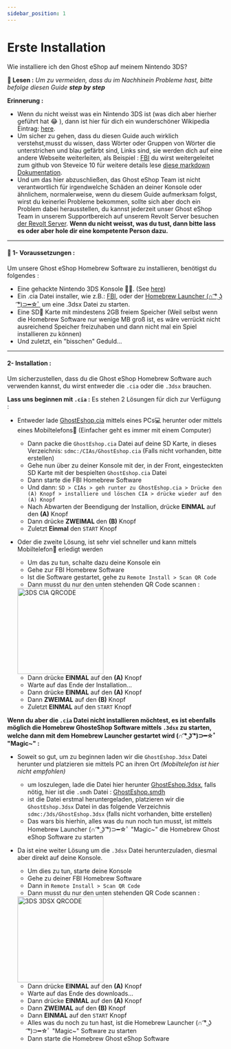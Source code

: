 ```yaml
---
sidebar_position: 1
---
```


# Erste Installation

Wie installiere ich den Ghost eShop auf meinem Nintendo 3DS?


**📙 Lesen :**
*Um zu vermeiden, dass du im Nachhinein Probleme hast, bitte befolge diesen Guide **step by step***

**Erinnerung :**
* Wenn du nicht weisst was ein Nintendo 3DS ist (was dich aber hierher geführt hat 😂 ), dann ist hier für dich ein wunderschöner Wikipedia Eintrag: [here](https://en.wikipedia.org/wiki/Nintendo_3DS).
* Um sicher zu gehen, dass du diesen Guide auch wirklich verstehst,musst du wissen, dass Wörter oder Gruppen von Wörter die unterstrichen und blau gefärbt sind, Links sind, sie werden dich auf eine andere Webseite weiterleiten, als Beispiel : [FBI](https://github.com/Steveice10/FBI) du wirst weitergeleitet zum github von Steveice 10 für weitere details lese [diese markdown Dokumentation](https://cours-web.ch/divers/markdown/).
* Und um das hier abzuschließen, das Ghost eShop Team ist nicht verantwortlich für irgendwelche Schäden an deiner Konsole oder ähnlichem, normalerweise, wenn du diesem Guide aufmerksam folgst, wirst du keinerlei Probleme bekommen, sollte sich aber doch ein Problem dabei herausstellen, du kannst jederzeit unser Ghost eShop Team in unserem Supportbereich auf unserem Revolt Server besuchen [der Revolt Server](https://app.revolt.chat/invite/3GzQrQvg).
**Wenn du nicht weisst, was du tust, dann bitte lass es oder aber hole dir eine kompetente Person dazu.**

___
#### 🏁 1- Voraussetzungen :
Um unsere Ghost eShop Homebrew Software zu installieren, benötigst du folgendes :

* Eine gehackte Nintendo 3DS Konsole 🏴‍☠️. (See [here](https://3ds.hacks.guide/))
* Ein .cia Datei installer, wie z.B.: [FBI](https://github.com/Steveice10/FBI), oder der [Homebrew Launcher (∩ ͡° ͜ʖ ͡°)⊃━☆ﾟ](https://github.com/fincs/new-hbmenu) um eine .3dsx Datei zu starten.
* Eine SD💾 Karte mit mindestens 2GB freiem Speicher (Weil selbst wenn die Homebrew Software nur wenige MB groß ist, es wäre verrückt nicht ausreichend Speicher freizuhaben und dann nicht mal ein Spiel installieren zu können)
* Und zuletzt, ein "bisschen" Geduld...

___
#### 2- Installation :

Um sicherzustellen, dass du die Ghost eShop Homebrew Software auch verwenden kannst, du wirst entweder die ```.cia``` oder die ```.3dsx``` brauchen.

**Lass uns beginnen mit ```.cia``` :**
Es stehen 2 Lösungen für dich zur Verfügung :
* Entweder lade [GhostEshop.cia](https://cdn.ghosteshop.com/Homebrew/GhostEshop.cia) mittels eines PCs💻 herunter oder mittels eines Mobiltelefons📱 (Einfacher geht es immer mit einem Computer)

    * Dann packe die ```GhostEshop.cia``` Datei auf deine SD Karte, in dieses Verzeichnis: ```sdmc:/CIAs/GhostEshop.cia``` (Falls nicht vorhanden, bitte erstellen)
    * Gehe nun über zu deiner Konsole mit der, in der Front, eingesteckten SD Karte mit der bespielten ```GhostEshop.cia``` Datei
    * Dann starte die FBI Homebrew Software
    * Und dann: ```SD > CIAs > geh runter zu GhostEshop.cia > Drücke den (A) Knopf > installiere und löschen CIA > drücke wieder auf den (A) Knopf```
    * Nach Abwarten der Beendigung der Installion, drücke **EINMAL** auf den **(A)** Knopf
    * Dann drücke **ZWEIMAL** den **(B)** Knopf
    * Zuletzt **Einmal** den ```START``` Knopf

* Oder die zweite Lösung, ist sehr viel schneller und kann mittels Mobiltelefon📱 erledigt werden

    * Um das zu tun, schalte dazu deine Konsole ein
    * Gehe zur FBI Homebrew Software
    * Ist die Software gestartet, gehe zu ```Remote Install > Scan QR Code```
    * Dann musst du nur den unten stehenden QR Code scannen : 
    <img src="https://cdn.ghosteshop.com/Homebrew/GhostEshop%20%28.cia%29.png" alt="3DS CIA QRCODE" width="200" height="200" />
    
    * Dann drücke **EINMAL** auf den **(A)** Knopf
    * Warte auf das Ende der Installation...
    * Dann drücke **EINMAL** auf den **(A)** Knopf
    * Dann **ZWEIMAL** auf den **(B)** Knopf
    * Zuletzt **EINMAL** auf den ```START``` Knopf


**Wenn du aber die ```.cia``` Datei nicht installieren möchtest, es ist ebenfalls möglich die Homebrew GhosteShop Software mittels ```.3dsx``` zu starten, welche dann mit dem Homebrew Launcher gestartet wird (∩ ͡° ͜ʖ ͡°)⊃━☆ﾟ "Magic~" :**
* Soweit so gut, um zu beginnen laden wir die ```GhostEshop.3dsx``` Datei herunter und platzieren sie mittels PC an ihren Ort *(Mobiltelefon ist hier nicht empfohlen)*
    * um loszulegen, lade die Datei hier herunter [GhostEshop.3dsx](https://cdn.ghosteshop.com/Homebrew/GhostEshop.3dsx), falls nötig, hier ist die ```.smdh``` Datei : [GhostEshop.smdh](https://cdn.ghosteshop.com/Homebrew/GhostEshop.smdh)
    * ist die Datei erstmal heruntergeladen, platzieren wir die ```GhostEshop.3dsx``` Datei in das folgende Verzeichnis ```sdmc:/3ds/GhostEshop.3dsx``` (falls nicht vorhanden, bitte erstellen)
    * Das wars bis hierhin, alles was du nun noch tun musst, ist mittels Homebrew Launcher (∩ ͡° ͜ʖ ͡°)⊃━☆ﾟ "Magic~" die Homebrew Ghost eShop Software zu starten

* Da ist eine weiter Lösung um die ```.3dsx``` Datei herunterzuladen, diesmal aber direkt auf deine Konsole.
    * Um dies zu tun, starte deine Konsole
    * Gehe zu deiner FBI Homebrew Software
    * Dann in ```Remote Install > Scan QR Code```
    * Dann musst du nur den unten stehenden QR Code scannen :
    <img src="https://cdn.ghosteshop.com/Homebrew/GhostEshop%20%28.3dsx%29.png" alt="3DS 3DSX QRCODE" width="200" height="200" />

    * Dann drücke **EINMAL** auf den **(A)** Knopf
    * Warte auf das Ende des downloads...
    * Dann drücke **EINMAL** auf den **(A)** Knopf
    * Dann **ZWEIMAL** auf den **(B)** Knopf
    * Dann **EINMAL** auf den ```START``` Knopf
    * Alles was du noch zu tun hast, ist die Homebrew Launcher (∩ ͡° ͜ʖ ͡°)⊃━☆ﾟ "Magic~" Software zu starten
    * Dann starte die Homebrew Ghost eShop Software